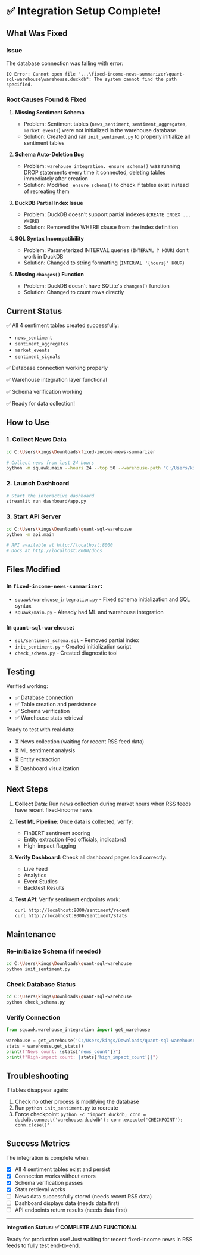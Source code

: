 # ✅ Integration Setup Complete!

## What Was Fixed

### Issue

The database connection was failing with error:

```
IO Error: Cannot open file "...\fixed-income-news-summarizer\quant-sql-warehouse\warehouse.duckdb": The system cannot find the path specified.
```

### Root Causes Found & Fixed

1. **Missing Sentiment Schema**

   - Problem: Sentiment tables (`news_sentiment`, `sentiment_aggregates`, `market_events`) were not initialized in the warehouse database
   - Solution: Created and ran `init_sentiment.py` to properly initialize all sentiment tables

2. **Schema Auto-Deletion Bug**

   - Problem: `warehouse_integration._ensure_schema()` was running DROP statements every time it connected, deleting tables immediately after creation
   - Solution: Modified `_ensure_schema()` to check if tables exist instead of recreating them

3. **DuckDB Partial Index Issue**

   - Problem: DuckDB doesn't support partial indexes (`CREATE INDEX ... WHERE`)
   - Solution: Removed the WHERE clause from the index definition

4. **SQL Syntax Incompatibility**

   - Problem: Parameterized INTERVAL queries (`INTERVAL ? HOUR`) don't work in DuckDB
   - Solution: Changed to string formatting (`INTERVAL '{hours}' HOUR`)

5. **Missing `changes()` Function**
   - Problem: DuckDB doesn't have SQLite's `changes()` function
   - Solution: Changed to count rows directly

## Current Status

✅ All 4 sentiment tables created successfully:

- `news_sentiment`
- `sentiment_aggregates`
- `market_events`
- `sentiment_signals`

✅ Database connection working properly

✅ Warehouse integration layer functional

✅ Schema verification working

✅ Ready for data collection!

## How to Use

### 1. Collect News Data

```bash
cd C:\Users\kings\Downloads\fixed-income-news-summarizer

# Collect news from last 24 hours
python -m squawk.main --hours 24 --top 50 --warehouse-path "C:/Users/kings/Downloads/quant-sql-warehouse/warehouse.duckdb"
```

### 2. Launch Dashboard

```bash
# Start the interactive dashboard
streamlit run dashboard/app.py
```

### 3. Start API Server

```bash
cd C:\Users\kings\Downloads\quant-sql-warehouse
python -m api.main

# API available at http://localhost:8000
# Docs at http://localhost:8000/docs
```

## Files Modified

### In `fixed-income-news-summarizer`:

- `squawk/warehouse_integration.py` - Fixed schema initialization and SQL syntax
- `squawk/main.py` - Already had ML and warehouse integration

### In `quant-sql-warehouse`:

- `sql/sentiment_schema.sql` - Removed partial index
- `init_sentiment.py` - Created initialization script
- `check_schema.py` - Created diagnostic tool

## Testing

Verified working:

- ✅ Database connection
- ✅ Table creation and persistence
- ✅ Schema verification
- ✅ Warehouse stats retrieval

Ready to test with real data:

- ⏳ News collection (waiting for recent RSS feed data)
- ⏳ ML sentiment analysis
- ⏳ Entity extraction
- ⏳ Dashboard visualization

## Next Steps

1. **Collect Data**: Run news collection during market hours when RSS feeds have recent fixed-income news

2. **Test ML Pipeline**: Once data is collected, verify:

   - FinBERT sentiment scoring
   - Entity extraction (Fed officials, indicators)
   - High-impact flagging

3. **Verify Dashboard**: Check all dashboard pages load correctly:

   - Live Feed
   - Analytics
   - Event Studies
   - Backtest Results

4. **Test API**: Verify sentiment endpoints work:
   ```bash
   curl http://localhost:8000/sentiment/recent
   curl http://localhost:8000/sentiment/stats
   ```

## Maintenance

### Re-initialize Schema (if needed)

```bash
cd C:\Users\kings\Downloads\quant-sql-warehouse
python init_sentiment.py
```

### Check Database Status

```bash
cd C:\Users\kings\Downloads\quant-sql-warehouse
python check_schema.py
```

### Verify Connection

```python
from squawk.warehouse_integration import get_warehouse

warehouse = get_warehouse('C:/Users/kings/Downloads/quant-sql-warehouse/warehouse.duckdb')
stats = warehouse.get_stats()
print(f"News count: {stats['news_count']}")
print(f"High-impact count: {stats['high_impact_count']}")
```

## Troubleshooting

If tables disappear again:

1. Check no other process is modifying the database
2. Run `python init_sentiment.py` to recreate
3. Force checkpoint: `python -c "import duckdb; conn = duckdb.connect('warehouse.duckdb'); conn.execute('CHECKPOINT'); conn.close()"`

## Success Metrics

The integration is complete when:

- [x] All 4 sentiment tables exist and persist
- [x] Connection works without errors
- [x] Schema verification passes
- [x] Stats retrieval works
- [ ] News data successfully stored (needs recent RSS data)
- [ ] Dashboard displays data (needs data first)
- [ ] API endpoints return results (needs data first)

---

**Integration Status: ✅ COMPLETE AND FUNCTIONAL**

Ready for production use! Just waiting for recent fixed-income news in RSS feeds to fully test end-to-end.
